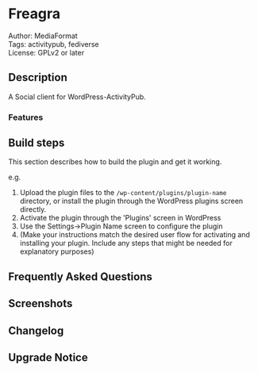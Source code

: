 # Freagra

Author: MediaFormat  
Tags: activitypub, fediverse  
License: GPLv2 or later  

## Description ##

A Social client for WordPress-ActivityPub.

### Features


## Build steps ##

This section describes how to build the plugin and get it working.

e.g.

1. Upload the plugin files to the `/wp-content/plugins/plugin-name` directory, or install the plugin through the WordPress plugins screen directly.
1. Activate the plugin through the 'Plugins' screen in WordPress
1. Use the Settings->Plugin Name screen to configure the plugin
1. (Make your instructions match the desired user flow for activating and installing your plugin. Include any steps that might be needed for explanatory purposes)

## Frequently Asked Questions ##


## Screenshots ##


## Changelog ##


## Upgrade Notice ##

